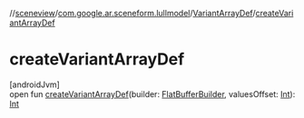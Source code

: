 //[sceneview](../../../index.md)/[com.google.ar.sceneform.lullmodel](../index.md)/[VariantArrayDef](index.md)/[createVariantArrayDef](create-variant-array-def.md)

# createVariantArrayDef

[androidJvm]\
open fun [createVariantArrayDef](create-variant-array-def.md)(builder: [FlatBufferBuilder](../../com.google.flatbuffers/-flat-buffer-builder/index.md), valuesOffset: [Int](https://kotlinlang.org/api/latest/jvm/stdlib/kotlin/-int/index.html)): [Int](https://kotlinlang.org/api/latest/jvm/stdlib/kotlin/-int/index.html)
